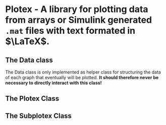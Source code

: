 Plotex - A library for plotting data from arrays or Simulink generated $\texttt{.mat}$ files with text formated in $\LaTeX$. 
==========================

## The Data class

The Data class is only implemented as helper class for structuring the data of each graph that eventually will be plotted. **It should therefore never be necessary to directly interact with this class!**

## The Plotex Class


## The Subplotex Class




